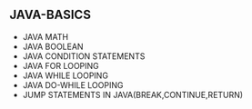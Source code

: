 ## JAVA-BASICS
* JAVA MATH
* JAVA BOOLEAN
* JAVA CONDITION STATEMENTS 
* JAVA FOR LOOPING
* JAVA WHILE LOOPING  
* JAVA DO-WHILE LOOPING 
*  JUMP STATEMENTS IN JAVA(BREAK,CONTINUE,RETURN)  
  
